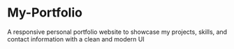 # My-Portfolio
A responsive personal portfolio website to showcase my projects, skills, and contact information with a clean and modern UI
